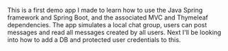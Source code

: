 This is a first demo app  I made to learn how to use the Java Spring framework and Spring Boot, and the associated MVC and Thymeleaf dependencies. The app simulates a local chat group, users can post messages and read all messages created by all users. Next I'll be looking into how to add a DB and protected user credentials to this. 